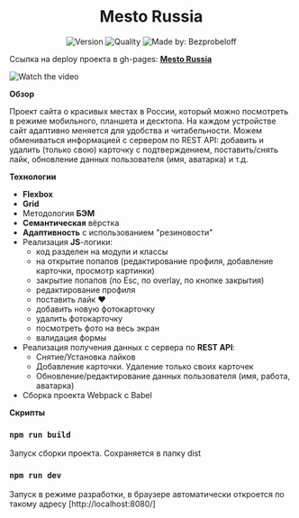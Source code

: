 <h1 align="center">Mesto Russia</h1>
<p align="center">
    <img alt="Version" src="https://img.shields.io/github/package-json/v/bezprobeloff/mesto" />
    <img alt="Quality" src="https://img.shields.io/badge/status-release-orange.svg" >
    <img alt="Made by: Bezprobeloff" src="https://img.shields.io/badge/made%20by-Bezprobeloff-blue" />
</p>

Ссылка на deploy проекта в gh-pages: **[Mesto Russia](https://bezprobeloff.github.io/mesto/index.html)**


![Watch the video](./readme/preview.gif)


**Обзор**

Проект сайта о красивых местах в России, который можно посмотреть в режиме мобильного, планшета и десктопа.
На каждом устройстве сайт адаптивно меняется для удобства и читабельности.
Можем обмениваться информацией с сервером по REST API: добавить и удалить (только свою) карточку с подтверждением, поставить/снять лайк, обновление данных пользователя (имя, аватарка) и т.д.

**Технологии**

* __Flexbox__
* __Grid__
* Методология __БЭМ__
* __Семантическая__ вёрстка
* __Адаптивность__ с использованием "резиновости"
* Реализация __JS__-логики:
  * код разделен на модули и классы
  * на открытие попапов (редактирование профиля, добавление карточки, просмотр картинки)
  * закрытие попапов (по Esc, по overlay, по кнопке закрытия)
  * редактирование профиля
  * поставить лайк &hearts;
  * добавить новую фотокарточку
  * удалить фотокарточку
  * посмотреть фото на весь экран
  * валидация формы
* Реализация получения данных с сервера по __REST API__:
  * Снятие/Установка лайков
  * Добавление карточки. Удаление только своих карточек
  * Обновление/редактирование данных пользователя (имя, работа, аватарка)
* Сборка проекта Webpack с Babel

**Скрипты**
###  `npm run build`

Запуск сборки проекта. Сохраняется в папку dist

### `npm run dev`

Запуск в режиме разработки, в браузере автоматически откроется по такому адресу [http://localhost:8080/]
